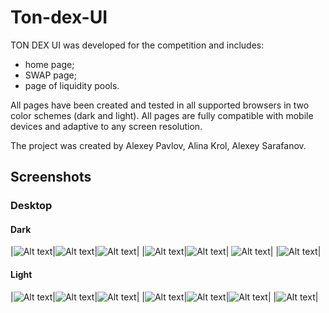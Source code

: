 # Ton-dex-UI

TON DEX UI was developed for the competition and includes: 
- home page;
- SWAP page;
- page of liquidity pools.  

All pages have been created and tested in all supported browsers in two color schemes (dark and light). All pages are fully compatible with mobile devices and adaptive to any screen resolution. 

The project was created by Alexey Pavlov, Alina Krol, Alexey Sarafanov.

## Screenshots

### Desktop

#### Dark

|![Alt text](/Readme/Desktop/Dark/Home.png "Home")|![Alt text](/Readme/Desktop/Dark/Swap.png "Swap")|![Alt text](/Readme/Desktop/Dark/selectToken.png "SelectToken")|
|![Alt text](/Readme/Desktop/Dark/Pools.png "Pools")|![Alt text](/Readme/Desktop/Dark/Pools2.png "Pools grid")| ![Alt text](/Readme/Desktop/Dark/createPool.png "createPool")|
|![Alt text](/Readme/Desktop/Dark/addLiquidity.png "addLiquidity")|

#### Light
|![Alt text](/Readme/Desktop/Light/Home.png "Home")|![Alt text](/Readme/Desktop/Light/Swap.png "Swap")|![Alt text](/Readme/Desktop/Light/selectToken.png "SelectToken")|
|![Alt text](/Readme/Desktop/Light/Pools.png "Pools")|![Alt text](/Readme/Desktop/Light/Pools2.png "Pools grid")|![Alt text](/Readme/Desktop/Light/createPool.png "createPool")|
|![Alt text](/Readme/Desktop/Light/addLiquidity.png "addLiquidity")|